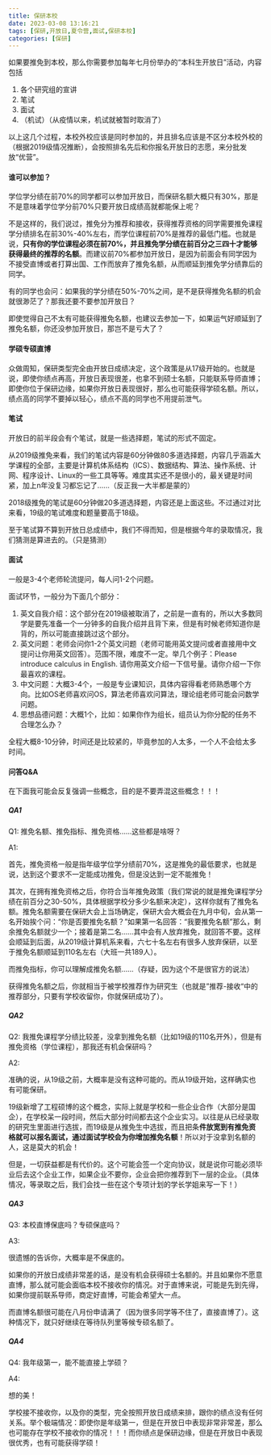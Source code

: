 ```yaml
---
title: 保研本校
date: 2023-03-08 13:16:21
tags: [保研,开放日,夏令营,面试,保研本校]
categories: [保研]
---
```


如果要推免到本校，那么你需要参加每年七月份举办的“本科生开放日”活动，内容包括

1. 各个研究组的宣讲
2. 笔试
3. 面试
4. （机试）（从疫情以来，机试就被暂时取消了）

以上这几个过程，本校外校应该是同时参加的，并且排名应该是不区分本校外校的（根据2019级情况推断），会按照排名先后和你报名开放日的志愿，来分批发放“优营”。
<!-- more -->

#### 谁可以参加？

学位学分绩在前70%的同学都可以参加开放日，而保研名额大概只有30%，那是不是意味着学位学分前70%只要开放日成绩高就都能保上呢？

不是这样的，我们说过，推免分为推荐和接收，获得推荐资格的同学需要推免课程学分绩排名在前30%-40%左右，而学位课程前70%是推荐的最低门槛。也就是说，**只有你的学位课程必须在前70%，并且推免学分绩在前百分之三四十才能够获得最终的推荐的名额**。而建议前70%都参加开放日，是因为前面会有同学因为不接受直博或者打算出国、工作而放弃了推免名额，从而顺延到推免学分绩靠后的同学。



有的同学也会问：如果我的学分绩在50%-70%之间，是不是获得推免名额的机会就很渺茫了？那我还要不要参加开放日？

即使觉得自己不太有可能获得推免名额，也建议去参加一下，如果运气好顺延到了推免名额，你还没参加开放日，那岂不是亏大了？

#### 学硕专硕直博

众做周知，保研类型完全由开放日成绩决定，这个政策是从17级开始的。也就是说，即使你绩点再高，开放日表现很差，也拿不到硕士名额，只能联系导师直博；即使你位于保研边缘，如果你开放日表现很好，那么也可能获得学硕名额。所以，绩点高的同学不要掉以轻心，绩点不高的同学也不用提前泄气。

#### 笔试

开放日的前半段会有个笔试，就是一些选择题，笔试的形式不固定。

从2019级推免来看，我们的笔试内容是60分钟做80多道选择题，内容几乎涵盖大学课程的全部，主要是计算机体系结构（ICS）、数据结构、算法、操作系统、计网、程序设计、Linux的一些工具等等。难度其实还不是很小的，最关键是时间紧，加上n年没复习都忘记了......（反正我一大半都是蒙的）

2018级推免的笔试是60分钟做20多道选择题，内容还是上面这些。不过通过对比来看，19级的笔试难度和题量要高于18级。

至于笔试算不算到开放日总成绩中，我们不得而知，但是根据今年的录取情况，我们猜测是算进去的。（只是猜测）

#### 面试

一般是3-4个老师轮流提问，每人问1-2个问题。

面试环节，一般分为下面几个部分：

1. 英文自我介绍：这个部分在2019级被取消了，之前是一直有的，所以大多数同学是要先准备一个一分钟多的自我介绍并且背下来，但是有时候老师知道你是背的，所以可能直接跳过这个部分。
2. 英文问题：老师会问你1-2个英文问题（老师可能用英文提问或者直接用中文提问让你用英文回答）。范围不限，难度不一定。举几个例子：Please introduce calculus in English. 请你用英文介绍一下信号量。请你介绍一下你最喜欢的课程。
3. 中文问题：大概3-4个，一般是专业课知识，具体内容得看老师熟悉哪个方向。比如OS老师喜欢问OS，算法老师喜欢问算法，理论组老师可能会问数学问题。
4. 思想品德问题：大概1个，比如：如果你作为组长，组员认为你分配的任务不合理怎么办？

全程大概8-10分钟，时间还是比较紧的，毕竟参加的人太多，一个人不会给太多时间。

#### 问答Q\&A

在下面我可能会反复强调一些概念，目的是不要弄混这些概念！！！

##### QA1

Q1: 推免名额、推免指标、推免资格......这些都是啥呀？

A1:

首先，推免资格一般是指年级学位学分绩前70%，这是推免的最低要求，也就是说，达到这个要求不一定能成功推免，但是没达到一定不能推免！

其次，在拥有推免资格之后，你符合当年推免政策（我们常说的就是推免课程学分绩在前百分之30-50%，具体根据学校分多少名额来决定），这样你就有了推免名额。推免名额需要在保研大会上当场确定，保研大会大概会在九月中旬，会从第一名开始挨个问：“你是否要推免名额？”如果第一名回答：“我要推免名额”那么，剩余推免名额就少一个；接着是第二名......其中会有人放弃推免，就回答不要。这样会顺延到后面，从2019级计算机系来看，六七十名左右有很多人放弃保研，以至于推免名额顺延到110名左右（大班一共189人）。

而推免指标，你可以理解成推免名额......（存疑，因为这个不是很官方的说法）

获得推免名额之后，你就相当于被学校推荐作为研究生（也就是”推荐-接收“中的推荐部分，只要有学校收留你，你就保研成功了）。

##### QA2

Q2: 我推免课程学分绩比较差，没拿到推免名额（比如19级的110名开外），但是有推免资格（学位课程），那我还有机会保研吗？

A2:&#x20;

准确的说，从19级之前，大概率是没有这种可能的。而从19级开始，这样确实也有可能保研。

19级新增了工程硕博的这个概念，实际上就是学校和一些企业合作（大部分是国企），在学校呆一段时间，然后大部分时间都去这个企业实习。以往是从已经录取的研究生里面进行选拔，而19级是从推免生中选拔，而且把条**件放宽到有推免资格就可以报名面试，通过面试学校会为你增加推免名额**！所以对于没拿到名额的人，这是莫大的机会！

但是，一切获益都是有代价的。这个可能会签一个定向协议，就是说你可能必须毕业后去这个企业工作，如果企业不要你，企业会把你推荐到下一层的企业。（具体情况，等录取之后，我们会找一些在这个专项计划的学长学姐来写一下！）

##### QA3

Q3: 本校直博保底吗？专硕保底吗？

A3:&#x20;

很遗憾的告诉你，大概率是不保底的。

如果你的开放日成绩非常差的话，是没有机会获得硕士名额的。并且如果你不愿意直博，那么就可能会面临本校不接收你的情况。对于直博来说，可能是先到先得，如果你提前联系导师，商定好直博，可能会希望大一点。

而直博名额很可能在八月份申请满了（因为很多同学等不住了，直接直博了）。这种情况下，就只好继续在等待队列里等候专硕名额了。

##### QA4

Q4: 我年级第一，能不能直接上学硕？

A4:&#x20;

想的美！

学校接不接收你，以及你的类型，完全按照开放日成绩来排，跟你的绩点没有任何关系。举个极端情况：即使你是年级第一，但是在开放日中表现非常非常差，那么也可能存在学校不接收你的情况！！！而你绩点是保研边缘，但是在开放日中表现很优秀，也有可能获得学硕！

